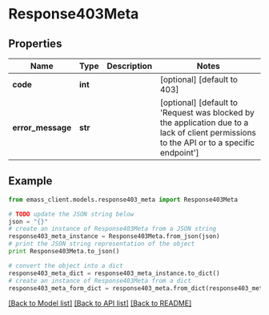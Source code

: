 # Response403Meta


## Properties
Name | Type | Description | Notes
------------ | ------------- | ------------- | -------------
**code** | **int** |  | [optional] [default to 403]
**error_message** | **str** |  | [optional] [default to 'Request was blocked by the application due to a lack of client permissions to the API or to a specific endpoint']

## Example

```python
from emass_client.models.response403_meta import Response403Meta

# TODO update the JSON string below
json = "{}"
# create an instance of Response403Meta from a JSON string
response403_meta_instance = Response403Meta.from_json(json)
# print the JSON string representation of the object
print Response403Meta.to_json()

# convert the object into a dict
response403_meta_dict = response403_meta_instance.to_dict()
# create an instance of Response403Meta from a dict
response403_meta_form_dict = response403_meta.from_dict(response403_meta_dict)
```
[[Back to Model list]](../README.md#documentation-for-models) [[Back to API list]](../README.md#documentation-for-api-endpoints) [[Back to README]](../README.md)


